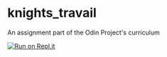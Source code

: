# knights_travail
 An assignment part of the Odin Project's curriculum

[![Run on Repl.it](https://repl.it/badge/github/hansnery/knights_travail)](https://repl.it/@hansnery/knightstravail#main.rb)
